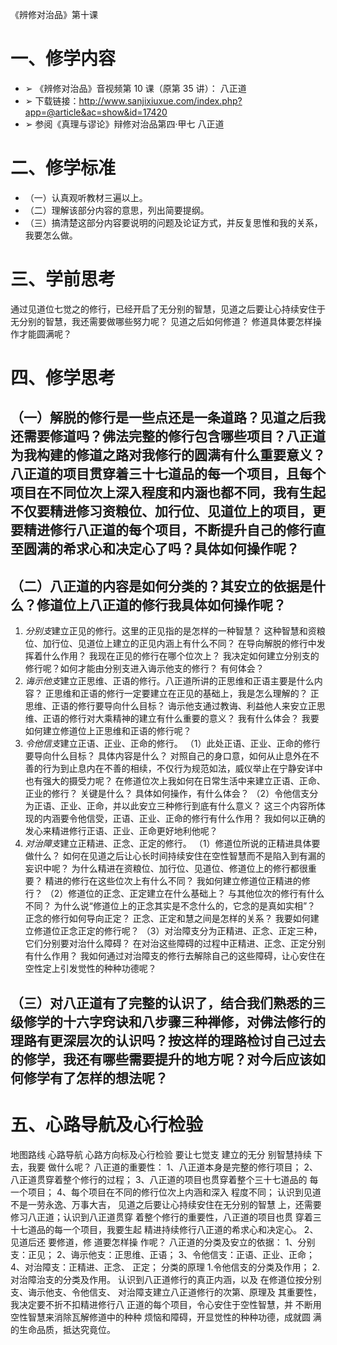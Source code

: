 《辨修对治品》第十课


# 一、修学内容

- ➢ 《辨修对治品》音视频第 10 课（原第 35 讲）： 八正道
- ➢ 下载链接：http://www.sanjixiuxue.com/index.php?app=@article&ac=show&id=17420
- ➢ 参阅《真理与谬论》辩修对治品第四·甲七 八正道

# 二、修学标准

- （一）认真观听教材三遍以上。
- （二）理解该部分内容的意思，列出简要提纲。
- （三）搞清楚这部分内容要说明的问题及论证方式，并反复思惟和我的关系，我要怎么做。

# 三、学前思考

通过见道位七觉之的修行，已经开启了无分别的智慧，见道之后要让心持续安住于无分别的智慧，我还需要做哪些努力呢？
见道之后如何修道？
修道具体要怎样操作才能圆满呢？

# 四、修学思考

## （一）解脱的修行是一些点还是一条道路？见道之后我还需要修道吗？佛法完整的修行包含哪些项目？八正道为我构建的修道之路对我修行的圆满有什么重要意义？八正道的项目贯穿着三十七道品的每一个项目，且每个项目在不同位次上深入程度和内涵也都不同，我有生起不仅要精进修习资粮位、加行位、见道位上的项目，更要精进修行八正道的每个项目，不断提升自己的修行直至圆满的希求心和决定心了吗？具体如何操作呢？

## （二）八正道的内容是如何分类的？其安立的依据是什么？修道位上八正道的修行我具体如何操作呢？

1. *分别支*建立正见的修行。这里的正见指的是怎样的一种智慧？
   这种智慧和资粮位、加行位、见道位上建立的正见内涵上有什么不同？
   在导向解脱的修行中发挥着什么作用？
   我现在正见的修行在哪个位次上？
   我决定如何建立分别支的修行呢？如何才能由分别支进入诲示他支的修行？
   有何体会？
2. *诲示他支*建立正思维、正语的修行。八正道所讲的正思维和正语主要是什么内容？
   正思维和正语的修行一定要建立在正见的基础上，我是怎么理解的？
   正思维、正语的修行要导向什么目标？
   诲示他支通过教诲、利益他人来安立正思维、正语的修行对大乘精神的建立有什么重要的意义？
   我有什么体会？
   我要如何建立修道位上正思维和正语的修行呢？
3. *令他信支*建立正语、正业、正命的修行。
   （1）此处正语、正业、正命的修行要导向什么目标？
   具体内容是什么？
   对照自己的身口意，如何从止息外在不善的行为到止息内在不善的相续，不仅行为规范如法，威仪举止在宁静安详中也有强大的摄受力呢？
   在修道位次上我如何在日常生活中来建立正语、正命、正业的修行？
   关键是什么？
   具体如何操作，有什么体会？
   （2）令他信支分为正语、正业、正命，并以此安立三种修行到底有什么意义？
   这三个内容所体现的内涵要令他信受，正语、正业、正命的修行有什么作用？
   我如何以正确的发心来精进修行正语、正业、正命更好地利他呢？
4. *对治障支*建立正精进、正念、正定的修行。
   （1）修道位所说的正精进具体要做什么？
   如何在见道之后让心长时间持续安住在空性智慧而不是陷入到有漏的妄识中呢？
   为什么精进在资粮位、加行位、见道位、修道位上的修行都很重要？
   精进的修行在这些位次上有什么不同？
   我如何建立修道位正精进的修行？
   （2）修道位的正念、正定建立在什么基础上？
   与其他位次的修行有什么不同？
   为什么说“修道位上的正念其实是不念什么的，它念的是真如实相”？
   正念的修行如何导向正定？
   正念、正定和慧之间是怎样的关系？
   我要如何建立修道位正念正定的修行呢？
   （3）对治障支分为正精进、正念、正定三种，它们分别要对治什么障碍？
   在对治这些障碍的过程中正精进、正念、正定分别有什么作用？
   我如何通过对治障支的修行去解除自己的这些障碍，让心安住在空性定上引发觉性的种种功德呢？

## （三）对八正道有了完整的认识了，结合我们熟悉的三级修学的十六字窍诀和八步骤三种禅修，对佛法修行的理路有更深层次的认识吗？按这样的理路检讨自己过去的修学，我还有哪些需要提升的地方呢？对今后应该如何修学有了怎样的想法呢？

# 五、心路导航及心行检验

地图路线 心路导航 心路方向标及心行检验
要让七觉支
建立的无分
别智慧持续
下去，我要
做什么呢？
八正道的重要性：
1、八正道本身是完整的修行项目；
2、八正道贯穿着整个修行的过程；
3、八正道的项目也贯穿着整个三十七道品的
每一个项目；
4、每个项目在不同的修行位次上内涵和深入
程度不同；
认识到见道不是一劳永逸、万事大吉，
见道之后要让心持续安住在无分别的智慧
上，还需要修习八正道；认识到八正道贯穿
着整个修行的重要性，八正道的项目也贯
穿着三十七道品的每一个项目，我要生起
精进持续修行八正道的希求心和决定心。
2、见道后还
要修道，修
道要怎样操
作呢？
八正道的分类及安立的依据：
1、分别支：正见；
2、诲示他支：正思维、正语；
3、令他信支：正语、正业、正命；
4、对治障支：正精进、正念、 正定；
分类的原理 1.令他信支的分类及作用； 2.对治障治支的分类及作用。
认识到八正道修行的真正内涵，以及
在修道位按分别支、诲示他支、令他信支、
对治障支建立八正道修行的次第、原理及
其重要性，我决定要不折不扣精进修行八
正道的每个项目，令心安住于空性智慧，并
不断用空性智慧来消除瓦解修道中的种种
烦恼和障碍，开显觉性的种种功德，成就圆
满的生命品质，抵达究竟位。
